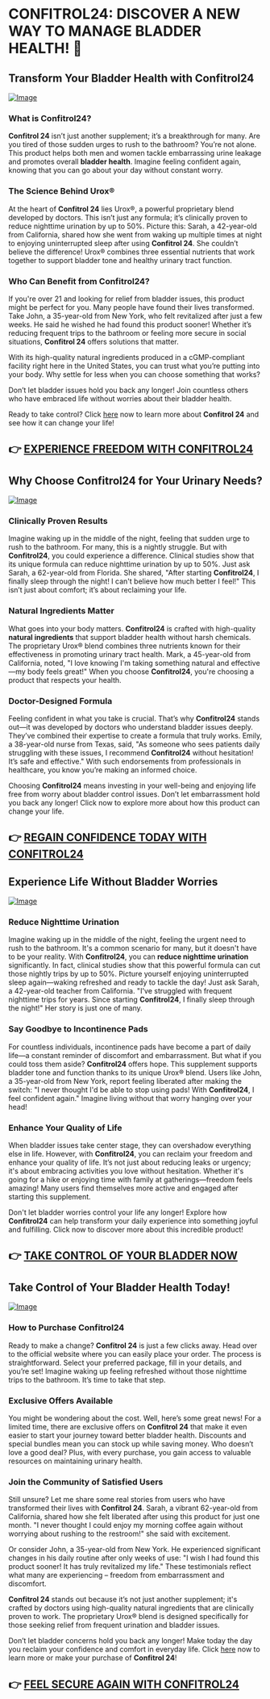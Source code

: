 # CONFITROL24: DISCOVER A NEW WAY TO MANAGE BLADDER HEALTH! 🌟

## Transform Your Bladder Health with Confitrol24

[![Image](https://www2.sellhealth.com/233/confitrol24-logo-500.png)](https://gchaffi.com/wVmXbTrg)

### What is Confitrol24?
**Confitrol 24** isn’t just another supplement; it’s a breakthrough for many. Are you tired of those sudden urges to rush to the bathroom? You’re not alone. This product helps both men and women tackle embarrassing urine leakage and promotes overall **bladder health**. Imagine feeling confident again, knowing that you can go about your day without constant worry.

### The Science Behind Urox®
At the heart of **Confitrol 24** lies Urox®, a powerful proprietary blend developed by doctors. This isn’t just any formula; it’s clinically proven to reduce nighttime urination by up to 50%. Picture this: Sarah, a 42-year-old from California, shared how she went from waking up multiple times at night to enjoying uninterrupted sleep after using **Confitrol 24**. She couldn’t believe the difference! Urox® combines three essential nutrients that work together to support bladder tone and healthy urinary tract function.

### Who Can Benefit from Confitrol24?
If you're over 21 and looking for relief from bladder issues, this product might be perfect for you. Many people have found their lives transformed. Take John, a 35-year-old from New York, who felt revitalized after just a few weeks. He said he wished he had found this product sooner! Whether it’s reducing frequent trips to the bathroom or feeling more secure in social situations, **Confitrol 24** offers solutions that matter.

With its high-quality natural ingredients produced in a cGMP-compliant facility right here in the United States, you can trust what you’re putting into your body. Why settle for less when you can choose something that works? 

Don’t let bladder issues hold you back any longer! Join countless others who have embraced life without worries about their bladder health.

Ready to take control? Click [here](https://gchaffi.com/wVmXbTrg) now to learn more about **Confitrol 24** and see how it can change your life!



## 👉 [EXPERIENCE FREEDOM WITH CONFITROL24](https://gchaffi.com/wVmXbTrg)

## Why Choose Confitrol24 for Your Urinary Needs?

[![Image](https://www2.sellhealth.com/233/confitrol24-1-1.jpg)](https://gchaffi.com/wVmXbTrg)

### Clinically Proven Results
Imagine waking up in the middle of the night, feeling that sudden urge to rush to the bathroom. For many, this is a nightly struggle. But with **Confitrol24**, you could experience a difference. Clinical studies show that its unique formula can reduce nighttime urination by up to 50%. Just ask Sarah, a 62-year-old from Florida. She shared, "After starting **Confitrol24**, I finally sleep through the night! I can't believe how much better I feel!" This isn’t just about comfort; it’s about reclaiming your life.

### Natural Ingredients Matter
What goes into your body matters. **Confitrol24** is crafted with high-quality **natural ingredients** that support bladder health without harsh chemicals. The proprietary Urox® blend combines three nutrients known for their effectiveness in promoting urinary tract health. Mark, a 45-year-old from California, noted, "I love knowing I'm taking something natural and effective—my body feels great!" When you choose **Confitrol24**, you're choosing a product that respects your health.

### Doctor-Designed Formula 
Feeling confident in what you take is crucial. That’s why **Confitrol24** stands out—it was developed by doctors who understand bladder issues deeply. They’ve combined their expertise to create a formula that truly works. Emily, a 38-year-old nurse from Texas, said, "As someone who sees patients daily struggling with these issues, I recommend **Confitrol24** without hesitation! It’s safe and effective." With such endorsements from professionals in healthcare, you know you’re making an informed choice.

Choosing **Confitrol24** means investing in your well-being and enjoying life free from worry about bladder control issues. Don’t let embarrassment hold you back any longer! Click now to explore more about how this product can change your life.



## 👉 [REGAIN CONFIDENCE TODAY WITH CONFITROL24](https://gchaffi.com/wVmXbTrg)

## Experience Life Without Bladder Worries
[![Image](https://www2.sellhealth.com/233/confitrol24-5-1.jpg)](https://gchaffi.com/wVmXbTrg)

### Reduce Nighttime Urination  
Imagine waking up in the middle of the night, feeling the urgent need to rush to the bathroom. It's a common scenario for many, but it doesn't have to be your reality. With **Confitrol24**, you can **reduce nighttime urination** significantly. In fact, clinical studies show that this powerful formula can cut those nightly trips by up to 50%. Picture yourself enjoying uninterrupted sleep again—waking refreshed and ready to tackle the day! Just ask Sarah, a 42-year-old teacher from California. "I've struggled with frequent nighttime trips for years. Since starting **Confitrol24**, I finally sleep through the night!" Her story is just one of many.

### Say Goodbye to Incontinence Pads  
For countless individuals, incontinence pads have become a part of daily life—a constant reminder of discomfort and embarrassment. But what if you could toss them aside? **Confitrol24** offers hope. This supplement supports bladder tone and function thanks to its unique Urox® blend. Users like John, a 35-year-old from New York, report feeling liberated after making the switch: "I never thought I'd be able to stop using pads! With **Confitrol24**, I feel confident again." Imagine living without that worry hanging over your head!

### Enhance Your Quality of Life  
When bladder issues take center stage, they can overshadow everything else in life. However, with **Confitrol24**, you can reclaim your freedom and enhance your quality of life. It’s not just about reducing leaks or urgency; it's about embracing activities you love without hesitation. Whether it's going for a hike or enjoying time with family at gatherings—freedom feels amazing! Many users find themselves more active and engaged after starting this supplement.

Don't let bladder worries control your life any longer! Explore how **Confitrol24** can help transform your daily experience into something joyful and fulfilling. Click now to discover more about this incredible product!



## 👉 [TAKE CONTROL OF YOUR BLADDER NOW](https://gchaffi.com/wVmXbTrg)

## Take Control of Your Bladder Health Today!

[![Image](https://www2.sellhealth.com/233/confitrol24-4-2.jpg)](https://gchaffi.com/wVmXbTrg)

### How to Purchase Confitrol24
Ready to make a change? **Confitrol 24** is just a few clicks away. Head over to the official website where you can easily place your order. The process is straightforward. Select your preferred package, fill in your details, and you’re set! Imagine waking up feeling refreshed without those nighttime trips to the bathroom. It’s time to take that step.

### Exclusive Offers Available
You might be wondering about the cost. Well, here’s some great news! For a limited time, there are exclusive offers on **Confitrol 24** that make it even easier to start your journey toward better bladder health. Discounts and special bundles mean you can stock up while saving money. Who doesn’t love a good deal? Plus, with every purchase, you gain access to valuable resources on maintaining urinary health.

### Join the Community of Satisfied Users
Still unsure? Let me share some real stories from users who have transformed their lives with **Confitrol 24**. Sarah, a vibrant 62-year-old from California, shared how she felt liberated after using this product for just one month. "I never thought I could enjoy my morning coffee again without worrying about rushing to the restroom!" she said with excitement.

Or consider John, a 35-year-old from New York. He experienced significant changes in his daily routine after only weeks of use: "I wish I had found this product sooner! It has truly revitalized my life." These testimonials reflect what many are experiencing – freedom from embarrassment and discomfort.

**Confitrol 24** stands out because it’s not just another supplement; it's crafted by doctors using high-quality natural ingredients that are clinically proven to work. The proprietary Urox® blend is designed specifically for those seeking relief from frequent urination and bladder issues.

Don’t let bladder concerns hold you back any longer! Make today the day you reclaim your confidence and comfort in everyday life. Click [here](https://gchaffi.com/wVmXbTrg) now to learn more or make your purchase of **Confitrol 24**!



## 👉 [FEEL SECURE AGAIN WITH CONFITROL24](https://gchaffi.com/wVmXbTrg)
